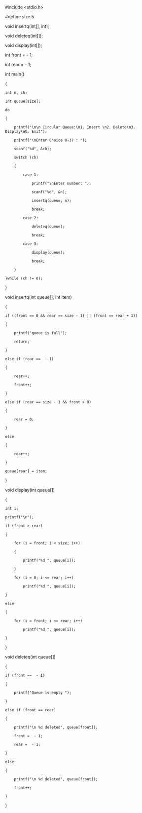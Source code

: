 

#include <stdio.h>

#define size 5

void insertq(int[], int);

void deleteq(int[]);

void display(int[]);

int front =  - 1;

int rear =  - 1;

int main()

{

    int n, ch;

    int queue[size];

    do

    {

        printf("\n\n Circular Queue:\n1. Insert \n2. Delete\n3. Display\n0. Exit");

        printf("\nEnter Choice 0-3? : ");

        scanf("%d", &ch);

        switch (ch)

        {

            case 1:

                printf("\nEnter number: ");

                scanf("%d", &n);

                insertq(queue, n);

                break;

            case 2:

                deleteq(queue);

                break;

            case 3:

                display(queue);

                break;

        }

    }while (ch != 0);

}



void insertq(int queue[], int item)

{

    if ((front == 0 && rear == size - 1) || (front == rear + 1))

    {

        printf("queue is full");

        return;

    }

    else if (rear ==  - 1)

    {

        rear++;

        front++;

    }

    else if (rear == size - 1 && front > 0)

    {

        rear = 0;

    }

    else

    {

        rear++;

    }

    queue[rear] = item;

}


void display(int queue[])

{

    int i;

    printf("\n");

    if (front > rear)

    {

        for (i = front; i < size; i++)

        {

            printf("%d ", queue[i]);

        }

        for (i = 0; i <= rear; i++)

            printf("%d ", queue[i]);

    }

    else

    {

        for (i = front; i <= rear; i++)

            printf("%d ", queue[i]);

    }

}


void deleteq(int queue[])

{

    if (front ==  - 1)

    {

        printf("Queue is empty ");

    }

    else if (front == rear)

    {

        printf("\n %d deleted", queue[front]);

        front =  - 1;

        rear =  - 1;

    }

    else

    {

        printf("\n %d deleted", queue[front]);

        front++;

    }

}


